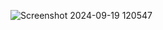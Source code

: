 
![Screenshot 2024-09-19 120547](https://github.com/user-attachments/assets/c994e88e-fee9-42b0-82e6-055e6c840656)
